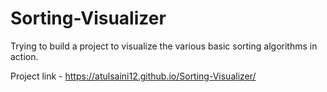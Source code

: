 # Sorting-Visualizer
Trying to build a project to visualize the various basic sorting algorithms in action.

Project link - https://atulsaini12.github.io/Sorting-Visualizer/
